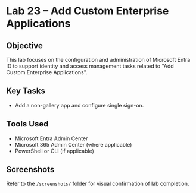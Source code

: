 # Lab 23 – Add Custom Enterprise Applications

## Objective
This lab focuses on the configuration and administration of Microsoft Entra ID to support identity and access management tasks related to "Add Custom Enterprise Applications".

## Key Tasks
- Add a non-gallery app and configure single sign-on.

## Tools Used
- Microsoft Entra Admin Center
- Microsoft 365 Admin Center (where applicable)
- PowerShell or CLI (if applicable)

## Screenshots
Refer to the `/screenshots/` folder for visual confirmation of lab completion.
